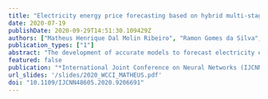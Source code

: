 ```yaml
---
title: "Electricity energy price forecasting based on hybrid multi-stage heterogeneous ensemble: Brazilian commercial and residential cases"
date: 2020-07-19
publishDate: 2020-09-29T14:51:30.109429Z
authors: ["Matheus Henrique Dal Molin Ribeiro", "Ramon Gomes da Silva", "Cristiane Canton", "Naylene Fraccanabbia", "Viviana Cocco Mariani", "Leandro Santos Coelho"]
publication_types: ["1"]
abstract: "The development of accurate models to forecast electricity energy prices is a challenge due to the number of factors which can affect this commodity. In this paper, a hybrid multi-stage approach is proposed to forecast multi-stepahead (one, two and three-month-ahead) Brazilian commercial and residential electricity energy prices. The proposed data analysis combines the pre-processing named complementary ensemble empirical mode decomposition (CEEMD) in the first stage coupled with the coyote optimization algorithm (COA) to define the CEEMD’s hyperparameters, aiming to deal with time series non-linearities and enhance the model’s performance. On the next stage, four machine learning models named extreme learning machine, Gaussian process, gradient boosting machine, and relevance vector machine are employed to train and predict the CEEMD’s components. Finally, in the final stage, the results of the previous step are directly integrated to compose a heterogeneous ensemble learning of components to obtain the final forecasts. In this case, a grid of models is obtained. The best model is one that has better generalization out-of-sample. Through developed comparisons, results showed that combining COA-CEEMD with a heterogeneous ensemble learning can develop accurate forecasts. The modeling developed in this paper is promising and can support decision making in electricity energy price forecasting."
featured: false
publication: "*International Joint Conference on Neural Networks (IJCNN)*"
url_slides: '/slides/2020_WCCI_MATHEUS.pdf'
doi: "10.1109/IJCNN48605.2020.9206691"
---
```


